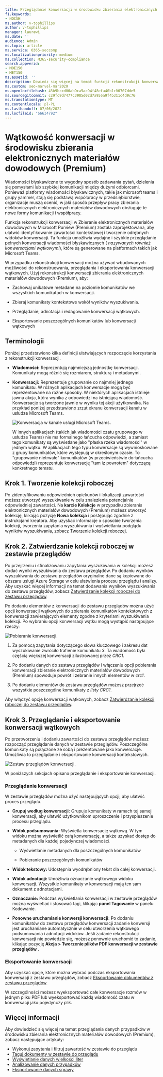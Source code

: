 ```yaml
---
title: Przeglądanie konwersacji w środowisku zbierania elektronicznych materiałów dowodowych (Premium)
f1.keywords:
- NOCSH
ms.author: v-tophillips
author: v-tophillips
manager: laurawi
ms.date: ''
audience: Admin
ms.topic: article
ms.service: O365-seccomp
ms.localizationpriority: medium
ms.collection: M365-security-compliance
search.appverid:
- MOE150
- MET150
ms.assetid: ''
description: Dowiedz się więcej na temat funkcji rekonstrukcji konwersacji w Zbieranie elektronicznych materiałów dowodowych w Microsoft Purview (Premium) (nazywanej wątkami konwersacji), aby zrekonstruować, przejrzeć i wyeksportować konwersacje na czacie w grupach Microsoft Teams i Yammer.
ms.custom: seo-marvel-mar2020
ms.openlocfilehash: 43b9bccd06ab9ca5ac94f48efa40b1c06707dde5
ms.sourcegitcommit: c29fc9d7477c3985d02d7a956a9f4b311c4d9c76
ms.translationtype: MT
ms.contentlocale: pl-PL
ms.lasthandoff: 07/06/2022
ms.locfileid: "66634792"
---
```

# <a name="conversation-threading-in-ediscovery-premium"></a>Wątkowość konwersacji w środowisku zbierania elektronicznych materiałów dowodowych (Premium)

Wiadomości błyskawiczne to wygodny sposób zadawania pytań, dzielenia się pomysłami lub szybkiej komunikacji między dużymi odbiorcami. Ponieważ platformy wiadomości błyskawicznych, takie jak microsoft teams i grupy yammer, stają się podstawą współpracy w przedsiębiorstwie, organizacje muszą ocenić, w jaki sposób przepływ pracy zbierania elektronicznych elektronicznych materiałów dowodowych obsługuje te nowe formy komunikacji i współpracy.

Funkcja rekonstrukcji konwersacji w Zbieranie elektronicznych materiałów dowodowych w Microsoft Purview (Premium) została zaprojektowana, aby ułatwić identyfikowanie zawartości kontekstowej i tworzenie odrębnych widoków konwersacji. Ta funkcja umożliwia wydajne i szybkie przeglądanie pełnych konwersacji wiadomości błyskawicznych ( *nazywanych również konwersacjami wątkowymi*), które są generowane na platformach takich jak Microsoft Teams.

W przypadku rekonstrukcji konwersacji można używać wbudowanych możliwości do rekonstruowania, przeglądania i eksportowania konwersacji wątkowych. Użyj rekonstrukcji konwersacji zbierania elektronicznych materiałów dowodowych (Premium), aby:

- Zachowaj unikatowe metadane na poziomie komunikatów we wszystkich komunikatach w konwersacji.

- Zbieraj komunikaty kontekstowe wokół wyników wyszukiwania.

- Przeglądanie, adnotacja i redagowanie konwersacji wątkowych.

- Eksportowanie poszczególnych komunikatów lub konwersacji wątkowych

## <a name="terminology"></a>Terminologii

Poniżej przedstawiono kilka definicji ułatwiających rozpoczęcie korzystania z rekonstrukcji konwersacji.

- **Wiadomości:** Reprezentują najmniejszą jednostkę konwersacji. Komunikaty mogą różnić się rozmiarem, strukturą i metadanymi.

- **Konwersacji:** Reprezentuje grupowanie co najmniej jednego komunikatu. W różnych aplikacjach konwersacje mogą być reprezentowane na różne sposoby. W niektórych aplikacjach istnieje jawna akcja, która wynika z odpowiedzi na istniejącą wiadomość. Konwersacje są tworzone jawnie w wyniku tej akcji użytkownika. Na przykład poniżej przedstawiono zrzut ekranu konwersacji kanału w usłudze Microsoft Teams.

   ![Konwersacja w kanale usługi Microsoft Teams.](../media/threadedchat.png)

   W innych aplikacjach (takich jak wiadomości czatu grupowego w usłudze Teams) nie ma formalnego łańcucha odpowiedzi, a zamiast tego komunikaty są wyświetlane jako "płaska rzeka wiadomości" w jednym wątku. W aplikacjach tego typu konwersacje są wywnioskowane z grupy komunikatów, które występują w określonym czasie. To "grupowanie nietrwałe" komunikatów (w przeciwieństwie do łańcucha odpowiedzi) reprezentuje konwersację "tam iz powrotem" dotyczącą konkretnego tematu.

## <a name="step-1-create-a-draft-collection"></a>Krok 1. Tworzenie kolekcji roboczej

Po zidentyfikowaniu odpowiednich opiekunów i lokalizacji zawartości możesz utworzyć wyszukiwanie w celu znalezienia potencjalnie odpowiedniej zawartości. Na **karcie Kolekcje** w przypadku zbierania elektronicznych materiałów dowodowych (Premium) możesz utworzyć kolekcję, klikając pozycję **Nowa kolekcja** i postępując zgodnie z instrukcjami kreatora. Aby uzyskać informacje o sposobie tworzenia kolekcji, tworzenia zapytania wyszukiwania i wyświetlania podglądu wyników wyszukiwania, zobacz [Tworzenie kolekcji roboczej](create-draft-collection.md).

## <a name="step-2-commit-a-draft-collection-to-a-review-set"></a>Krok 2. Zatwierdzanie kolekcji roboczej w zestawie przeglądów

Po przejrzeniu i sfinalizowaniu zapytania wyszukiwania w kolekcji możesz dodać wyniki wyszukiwania do zestawu przeglądów. Po dodaniu wyników wyszukiwania do zestawu przeglądów oryginalne dane są kopiowane do obszaru usługi Azure Storage w celu ułatwienia procesu przeglądu i analizy. Aby uzyskać więcej informacji na temat dodawania wyników wyszukiwania do zestawu przeglądów, zobacz [Zatwierdzanie kolekcji roboczej do zestawu przeglądów](commit-draft-collection.md).

Po dodaniu elementów z konwersacji do zestawu przeglądów można użyć opcji konwersacji wątkowych do zbierania komunikatów kontekstowych z konwersacji zawierających elementy zgodne z kryteriami wyszukiwania kolekcji. Po wybraniu opcji konwersacji wątku mogą wystąpić następujące rzeczy:

  ![Pobieranie konwersacji.](../media/messagesandconversations.png)

1. Za pomocą zapytania dotyczącego słowa kluczowego i zakresu dat wyszukiwanie zwróciło trafienie komunikatu *3*. Ta wiadomość była częścią większej konwersacji zilustrowanej przez *CRC1*.

2. Po dodaniu danych do zestawu przeglądów i włączeniu opcji pobierania konwersacji zbieranie elektronicznych materiałów dowodowych (Premium) spowoduje powrót i zebranie innych elementów w *crc1*.

3. Po dodaniu elementów do zestawu przeglądów możesz przejrzeć wszystkie poszczególne komunikaty z *listy CRC1*.

Aby włączyć opcję konwersacji wątkowych, zobacz [Zatwierdzanie kolekcji roboczej do zestawu przeglądów](commit-draft-collection.md#commit-a-draft-collection-to-a-review-set).

## <a name="step-3-review-and-export-threaded-conversations"></a>Krok 3. Przeglądanie i eksportowanie konwersacji wątkowych

Po przetworzeniu i dodaniu zawartości do zestawu przeglądów możesz rozpocząć przeglądanie danych w zestawie przeglądów. Poszczególne komunikaty są połączone ze sobą i prezentowane jako konwersacje. Umożliwia to przeglądanie i eksportowanie konwersacji kontekstowych.

  ![Zestaw przeglądów konwersacji.](../media/ConversationRSOptions.PNG)

W poniższych sekcjach opisano przeglądanie i eksportowanie konwersacji.

### <a name="reviewing-conversations"></a>Przeglądanie konwersacji

W zestawie przeglądów można użyć następujących opcji, aby ułatwić proces przeglądu.

- **Grupuj według konwersacji:** Grupuje komunikaty w ramach tej samej konwersacji, aby ułatwić użytkownikom uproszczenie i przyspieszenie procesu przeglądu.

- **Widok podsumowania:** Wyświetla konwersację wątkową. W tym widoku można wyświetlić całą konwersację, a także uzyskać dostęp do metadanych dla każdej pojedynczej wiadomości.

   - Wyświetlanie metadanych dla poszczególnych komunikatów

   - Pobieranie poszczególnych komunikatów

- **Widok tekstowy:** Udostępnia wyodrębniony tekst dla całej konwersacji.

- **Widok adnotacji:** Umożliwia oznaczanie wątkowego widoku konwersacji. Wszystkie komunikaty w konwersacji mają ten sam dokument z adnotacjami.

- **Oznaczanie:** Podczas wyświetlania konwersacji w zestawie przeglądów można wyświetlać i stosować tagi, klikając **panel Tagowanie** w panelu Kodowanie.

- **Ponowne uruchamianie konwersji konwersacji:** Po dodaniu komunikatów do zestawu przeglądów konwersacji zadanie konwersji jest uruchamiane automatycznie w celu utworzenia wątkowego podsumowania i adnotacji widoków. Jeśli zadanie rekonstrukcji konwersacji nie powiedzie się, możesz ponownie uruchomić to zadanie, klikając pozycję **Akcja > Tworzenie plików PDF konwersacji w zestawie przeglądów** .

### <a name="exporting-conversations"></a>Eksportowanie konwersacji

Aby uzyskać opcje, które można wybrać podczas eksportowania konwersacji z zestawu przeglądów, zobacz [Eksportowanie dokumentów z zestawu przeglądów](export-documents-from-review-set.md#export-options).

W szczególności możesz wyeksportować całe konwersacje rozmów w jednym pliku PDF lub wyeksportować każdą wiadomość czatu w konwersacji jako pojedynczy plik.

## <a name="more-information"></a>Więcej informacji

Aby dowiedzieć się więcej na temat przeglądania danych przypadków w środowisku zbierania elektronicznych materiałów dowodowych (Premium), zobacz następujące artykuły:

- [Wykonuj zapytania i filtruj zawartość w zestawie do przeglądu](review-set-search.md)
- [Taguj dokumenty w zestawie do przeglądu](tagging-documents.md)
- [Wyświetlanie danych wielkości liter](view-documents-in-review-set.md)
- [Analizowanie danych przypadków](analyzing-data-in-review-set.md)
- [Eksportowanie danych sprawy](exporting-data-ediscover20.md)
